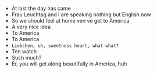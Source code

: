 - At last the day has came
- Frau Leuchtag and I are speaking nothing but English now
- So we should feel at home ven ve get to America
- A very nice idea
- To America
- To America
- `Liebchen, uh, sweetness heart, what what?`
- Ten watch
- Such much?
- Er, you will get along beautifully in America, huh
